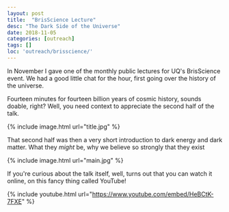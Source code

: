 ```yaml
---
layout: post
title:  "BrisScience Lecture"
desc: "The Dark Side of the Universe"
date: 2018-11-05
categories: [outreach]
tags: []
loc: 'outreach/brisscience/'
---
```


In November I gave one of the monthly public lectures for UQ's 
BrisScience event. We had a good little chat for the hour, first
going over the history of the universe.

Fourteen minutes for fourteen billion years of cosmic history, sounds
doable, right? Well, you need context to appreciate the second half of 
the talk. 

{% include image.html url="title.jpg"  %}


That second half was then a very short introduction to dark
energy and dark matter. What they *might* be, why we believe so 
strongly that they exist

{% include image.html url="main.jpg"  %}

If you're curious about the talk itself, well, turns out 
that you can watch it online, on this fancy thing called YouTube!

{% include youtube.html url="https://www.youtube.com/embed/HeBCtK-7FXE"  %}